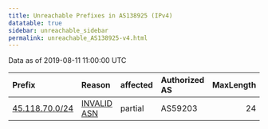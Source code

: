 ```yaml
---
title: Unreachable Prefixes in AS138925 (IPv4)
datatable: true
sidebar: unreachable_sidebar
permalink: unreachable_AS138925-v4.html
---
```


Data as of 2019-08-11 11:00:00 UTC


<div class="datatable-begin"></div>

| Prefix                                                 | Reason                                                                                                 | affected   | Authorized AS   |   MaxLength | Anchor                                       |   unreachable /24s |
|:-------------------------------------------------------|:-------------------------------------------------------------------------------------------------------|:-----------|:----------------|------------:|:---------------------------------------------|-------------------:|
| [45.118.70.0/24](https://stat.ripe.net/45.118.70.0/24) | [INVALID ASN](https://rpki-validator.ripe.net/announcement-preview?asn=AS138925&prefix=45.118.70.0/24) | partial    | AS59203         |          24 | [APNIC](unreachable_APNIC_RPKI_Root-v4.html) |                  1 |

<div class="datatable-end"></div>